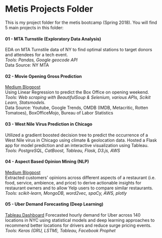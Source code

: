 # Metis Projects Folder  
  
This is my project folder for the metis bootcamp (Spring 2018). You will find 5 main projects in this folder:  

####  01 - MTA Turnstile (Exploratory Data Analysis)  
EDA on MTA Turnstile data of NY to find optimal stations to target donors and attendees for a tech event.  
*Tools: Pandas, Google geocode API*  
Data Source: NY MTA 
  
#### 02 - Movie Opening Gross Prediction  
[Medium Blogpost](https://medium.com/@pmin91/how-i-tried-to-predicted-the-opening-gross-for-the-avengers-infinity-war-using-data-science-3fd2beb9512d)  
Using Linear Regression to predict the Box Office on opening  weekend.  
*Tools: Web scraping with BeautifulSoup & Selenium, various APIs, Scikit Learn, Statsmodels.*  
Data Source: Youtube, Google Trends, OMDB (IMDB, Metacritic, Rotten Tomatoes), BoxOfficeMojo, Bureau of Labor Statistics

#### 03 - West Nile Virus Prediction in Chicago  
Utilized a gradient boosted decision tree to predict the occurrence of a West Nile virus in Chicago using climate & geolocation data. 
Hosted a Flask app for model prediction and an interactive visualization using Tableau.  
*Tools: PostgreSQL, CatBoost, Tableau, Flask, D3.js, AWS*

#### 04 - Aspect Based Opinion Mining (NLP)  
[Medium Blogpost](https://medium.com/@pmin91/aspect-based-opinion-mining-nlp-with-python-a53eb4752800)  
Extracted customers' opinions across different aspects of a restaurant (i.e. food, service, ambience, and price) to derive actionable insights for restaurant owners and to allow Yelp users to compare similar restaurants.  
*Tools: scikit-learn, MongoDB, word2vec, spaCy, AWS, plotly*

#### 05 - Uber Demand Forecasting (Deep Learning)  
[Tableau Dashboard](https://public.tableau.com/views/Uberfinaldashboard/Dashboard1?:embed=y&:display_count=yes)
Forecasted hourly demand for Uber across 140 locations in NYC using statistical models and deep learning approaches to recommend better locations for drivers and reduce surge pricing events.  
*Tools: Keras (GRU, LSTM), Tableau, Facebook Prophet*
